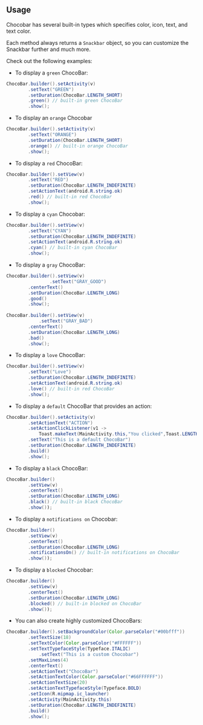 ## Usage

Chocobar has several built-in types which specifies color, icon, text, and text color. 

Each method always returns a `Snackbar` object, so you can customize the Snackbar further and much more. 

Check out the following examples:

- To display a `green` ChocoBar:

``` java
ChocoBar.builder().setActivity(v)
        .setText("GREEN")
        .setDuration(ChocoBar.LENGTH_SHORT)
        .green() // built-in green ChocoBar
        .show();
```

- To display an `orange` Chocobar

``` java 
ChocoBar.builder().setActivity(v)
        .setText("ORANGE")
        .setDuration(ChocoBar.LENGTH_SHORT)
        .orange() // built-in orange ChocoBar
        .show();
```
- To display a `red` ChocoBar:

``` java
ChocoBar.builder().setView(v)
        .setText("RED")
        .setDuration(ChocoBar.LENGTH_INDEFINITE)
        .setActionText(android.R.string.ok)
        .red() // built-in red ChocoBar
        .show();
```

- To display a `cyan` Chocobar:

``` java
ChocoBar.builder().setView(v)
        .setText("CYAN")
        .setDuration(ChocoBar.LENGTH_INDEFINITE)
        .setActionText(android.R.string.ok)
        .cyan() // built-in cyan ChocoBar
        .show();
```

- To display a `gray` ChocoBar:

``` java
ChocoBar.builder().setView(v)
                .setText("GRAY_GOOD")
        .centerText()
        .setDuration(ChocoBar.LENGTH_LONG)
        .good()
        .show();
		  
ChocoBar.builder().setView(v)
            .setText("GRAY_BAD")
        .centerText()
        .setDuration(ChocoBar.LENGTH_LONG)
        .bad()
        .show();
```  

- To display a `love` ChocoBar:

``` java
ChocoBar.builder().setView(v)
        .setText("Love")
        .setDuration(ChocoBar.LENGTH_INDEFINITE)
        .setActionText(android.R.string.ok)
        .love() // built-in red ChocoBar
        .show();
```   

- To display a `default` ChocoBar that provides an action:

``` java
ChocoBar.builder().setActivity(v)
        .setActionText("ACTION")
        .setActionClickListener(v1 ->
            Toast.makeText(MainActivity.this,"You clicked",Toast.LENGTH_LONG).show();)
        .setText("This is a default ChocoBar")
        .setDuration(ChocoBar.LENGTH_INDEFINITE)
        .build()
        .show();
```

- To display a `black` ChocoBar:

```java
ChocoBar.builder()
        .setView(v)
        .centerText()
        .setDuration(ChocoBar.LENGTH_LONG)
        .black() // built-in black ChocoBar
        .show());
```

- To display a `notifications on` Chocobar:

```java
ChocoBar.builder()
        .setView(v)
        .centerText()
        .setDuration(ChocoBar.LENGTH_LONG)
        .notificationsOn() // built-in notifications on ChocoBar
        .show());
```

- To display a `blocked` Chocobar:

```java
ChocoBar.builder()
        .setView(v)
        .centerText()
        .setDuration(ChocoBar.LENGTH_LONG)
        .blocked() // built-in blocked on ChocoBar
        .show());
```

- You can also create highly customized ChocoBars:

``` java
ChocoBar.builder().setBackgroundColor(Color.parseColor("#00bfff"))
        .setTextSize(18)
        .setTextColor(Color.parseColor("#FFFFFF"))
        .setTextTypefaceStyle(Typeface.ITALIC)
            .setText("This is a custom Chocobar")
        .setMaxLines(4)
        .centerText()
        .setActionText("ChocoBar")
        .setActionTextColor(Color.parseColor("#66FFFFFF"))
        .setActionTextSize(20)
        .setActionTextTypefaceStyle(Typeface.BOLD)
        .setIcon(R.mipmap.ic_launcher)
        .setActivity(MainActivity.this)
        .setDuration(ChocoBar.LENGTH_INDEFINITE)
        .build()
        .show();
```